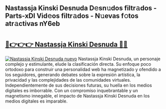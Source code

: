 ## Nastassja Kinski Desnuda D𝚎sn𝚞dos filtr𝚊dos - Parts-xDl Vid𝚎os filtr𝚊dos - N𝚞evas f𝚘tos atr𝚊ctivas nY6eb

# <h2><a href="http://mb6rey.tromn.icu/?c=Nastassja+Kinski+Desnuda">🔗👉👉👉 Nastassja Kinski Desnuda 🔗🔗</a></h2>

[![Nastassja Kinski Desnuda nuevo](https://i.imgur.com/pEAQMta.gif)](http://mb6rey.tromn.icu/?c=Nastassja+Kinski+Desnuda)
Nastassja Kinski Desnuda, un personaje complejo y estimulante, elude la clasificación directa. Su enfoque poco ortodoxo para construir una personalidad web ha magnetizado y ofendido a los seguidores, generando debates sobre la expresión artística, la privacidad y las complejidades de las comunidades virtuales. Independientemente de sus decisiones futuras, su huella en los medios digitales es imborrable. Con un compromiso inquebrantable y un magnetismo innegable, el impacto de Nastassja Kinski Desnuda en los medios digitales es imparable.
